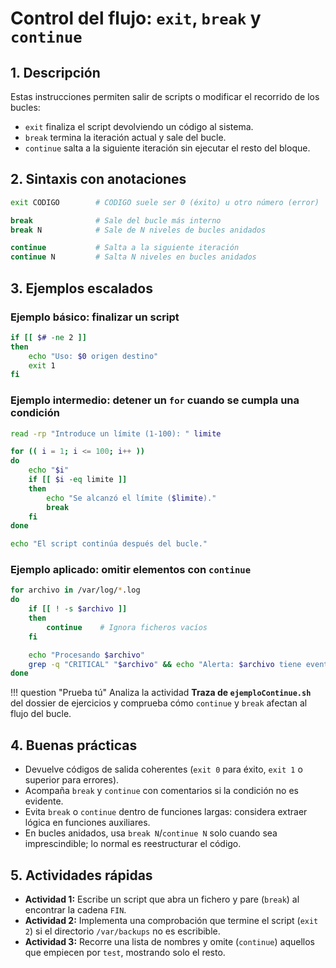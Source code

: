 # Control del flujo: `exit`, `break` y `continue`

## 1. Descripción

Estas instrucciones permiten salir de scripts o modificar el recorrido de los bucles:

- `exit` finaliza el script devolviendo un código al sistema.
- `break` termina la iteración actual y sale del bucle.
- `continue` salta a la siguiente iteración sin ejecutar el resto del bloque.

## 2. Sintaxis con anotaciones

```bash
exit CODIGO        # CODIGO suele ser 0 (éxito) u otro número (error)

break              # Sale del bucle más interno
break N            # Sale de N niveles de bucles anidados

continue           # Salta a la siguiente iteración
continue N         # Salta N niveles en bucles anidados
```

## 3. Ejemplos escalados

### Ejemplo básico: finalizar un script

```bash
if [[ $# -ne 2 ]]
then
    echo "Uso: $0 origen destino"
    exit 1
fi
```

### Ejemplo intermedio: detener un `for` cuando se cumpla una condición

```bash
read -rp "Introduce un límite (1-100): " limite

for (( i = 1; i <= 100; i++ ))
do
    echo "$i"
    if [[ $i -eq limite ]]
    then
        echo "Se alcanzó el límite ($limite)."
        break
    fi
done

echo "El script continúa después del bucle."
```

### Ejemplo aplicado: omitir elementos con `continue`

```bash
for archivo in /var/log/*.log
do
    if [[ ! -s $archivo ]]
    then
        continue    # Ignora ficheros vacíos
    fi

    echo "Procesando $archivo"
    grep -q "CRITICAL" "$archivo" && echo "Alerta: $archivo tiene eventos críticos"
done
```

!!! question "Prueba tú"
    Analiza la actividad **Traza de `ejemploContinue.sh`** del dossier de ejercicios y comprueba cómo `continue` y `break` afectan al flujo del bucle.

## 4. Buenas prácticas

- Devuelve códigos de salida coherentes (`exit 0` para éxito, `exit 1` o superior para errores).
- Acompaña `break` y `continue` con comentarios si la condición no es evidente.
- Evita `break` o `continue` dentro de funciones largas: considera extraer lógica en funciones auxiliares.
- En bucles anidados, usa `break N`/`continue N` solo cuando sea imprescindible; lo normal es reestructurar el código.

## 5. Actividades rápidas

- **Actividad 1:** Escribe un script que abra un fichero y pare (`break`) al encontrar la cadena `FIN`.
- **Actividad 2:** Implementa una comprobación que termine el script (`exit 2`) si el directorio `/var/backups` no es escribible.
- **Actividad 3:** Recorre una lista de nombres y omite (`continue`) aquellos que empiecen por `test`, mostrando solo el resto.
